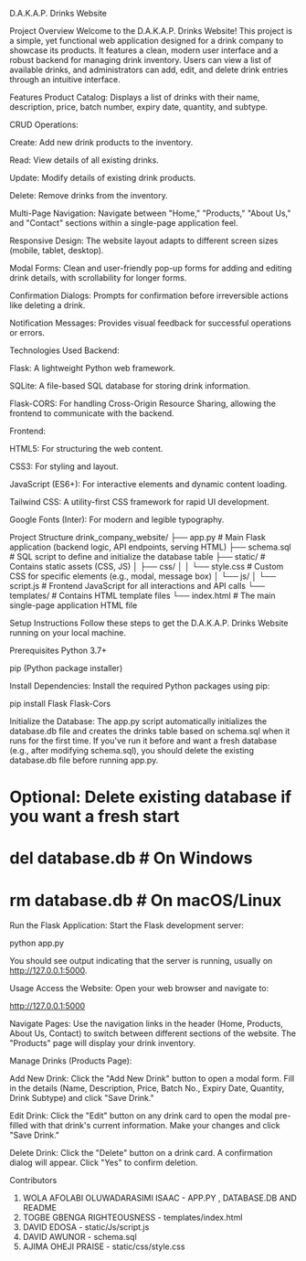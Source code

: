 D.A.K.A.P. Drinks Website

Project Overview
Welcome to the D.A.K.A.P. Drinks Website! This project is a simple, yet functional web application designed for a drink company to showcase its products. It features a clean, modern user interface and a robust backend for managing drink inventory. Users can view a list of available drinks, and administrators can add, edit, and delete drink entries through an intuitive interface.

Features
Product Catalog: Displays a list of drinks with their name, description, price, batch number, expiry date, quantity, and subtype.

CRUD Operations:

Create: Add new drink products to the inventory.

Read: View details of all existing drinks.

Update: Modify details of existing drink products.

Delete: Remove drinks from the inventory.

Multi-Page Navigation: Navigate between "Home," "Products," "About Us," and "Contact" sections within a single-page application feel.

Responsive Design: The website layout adapts to different screen sizes (mobile, tablet, desktop).

Modal Forms: Clean and user-friendly pop-up forms for adding and editing drink details, with scrollability for longer forms.

Confirmation Dialogs: Prompts for confirmation before irreversible actions like deleting a drink.

Notification Messages: Provides visual feedback for successful operations or errors.

Technologies Used
Backend:

Flask: A lightweight Python web framework.

SQLite: A file-based SQL database for storing drink information.

Flask-CORS: For handling Cross-Origin Resource Sharing, allowing the frontend to communicate with the backend.

Frontend:

HTML5: For structuring the web content.

CSS3: For styling and layout.

JavaScript (ES6+): For interactive elements and dynamic content loading.

Tailwind CSS: A utility-first CSS framework for rapid UI development.

Google Fonts (Inter): For modern and legible typography.

Project Structure
drink_company_website/
├── app.py              # Main Flask application (backend logic, API endpoints, serving HTML)
├── schema.sql          # SQL script to define and initialize the database table
├── static/             # Contains static assets (CSS, JS)
│   ├── css/
│   │   └── style.css   # Custom CSS for specific elements (e.g., modal, message box)
│   └── js/
│       └── script.js   # Frontend JavaScript for all interactions and API calls
└── templates/          # Contains HTML template files
    └── index.html      # The main single-page application HTML file

Setup Instructions
Follow these steps to get the D.A.K.A.P. Drinks Website running on your local machine.

Prerequisites
Python 3.7+

pip (Python package installer)


Install Dependencies:
Install the required Python packages using pip:

pip install Flask Flask-Cors

Initialize the Database:
The app.py script automatically initializes the database.db file and creates the drinks table based on schema.sql when it runs for the first time. If you've run it before and want a fresh database (e.g., after modifying schema.sql), you should delete the existing database.db file before running app.py.

# Optional: Delete existing database if you want a fresh start
# del database.db  # On Windows
# rm database.db   # On macOS/Linux

Run the Flask Application:
Start the Flask development server:

python app.py

You should see output indicating that the server is running, usually on http://127.0.0.1:5000.

Usage
Access the Website:
Open your web browser and navigate to:

http://127.0.0.1:5000

Navigate Pages:
Use the navigation links in the header (Home, Products, About Us, Contact) to switch between different sections of the website. The "Products" page will display your drink inventory.

Manage Drinks (Products Page):

Add New Drink: Click the "Add New Drink" button to open a modal form. Fill in the details (Name, Description, Price, Batch No., Expiry Date, Quantity, Drink Subtype) and click "Save Drink."

Edit Drink: Click the "Edit" button on any drink card to open the modal pre-filled with that drink's current information. Make your changes and click "Save Drink."

Delete Drink: Click the "Delete" button on a drink card. A confirmation dialog will appear. Click "Yes" to confirm deletion.


Contributors
1. WOLA AFOLABI OLUWADARASIMI ISAAC - APP.PY , DATABASE.DB AND README 
2. TOGBE GBENGA RIGHTEOUSNESS - templates/index.html
3. DAVID EDOSA - static/Js/script.js
4. DAVID AWUNOR - schema.sql
5. AJIMA OHEJI PRAISE - static/css/style.css
